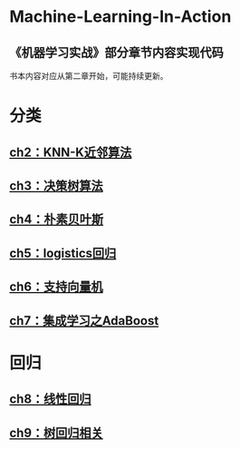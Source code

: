 # Machine-Learning-In-Action
## 《机器学习实战》部分章节内容实现代码
书本内容对应从第二章开始，可能持续更新。

# 分类
## [ch2：KNN-K近邻算法](https://github.com/15754354947/Machine-Learning-In-Action/tree/master/ch2)
## [ch3：决策树算法](https://github.com/15754354947/Machine-Learning-In-Action/tree/master/ch3)
## [ch4：朴素贝叶斯](https://github.com/15754354947/Machine-Learning-In-Action/tree/master/ch4)
## [ch5：logistics回归](https://github.com/15754354947/Machine-Learning-In-Action/tree/master/ch5)
## [ch6：支持向量机](https://github.com/15754354947/Machine-Learning-In-Action/tree/master/ch6)
## [ch7：集成学习之AdaBoost](https://github.com/15754354947/Machine-Learning-In-Action/tree/master/ch7)

# 回归
## [ch8：线性回归](https://github.com/15754354947/Machine-Learning-In-Action/tree/master/ch8)
## [ch9：树回归相关](https://github.com/15754354947/Machine-Learning-In-Action/tree/master/ch9)

